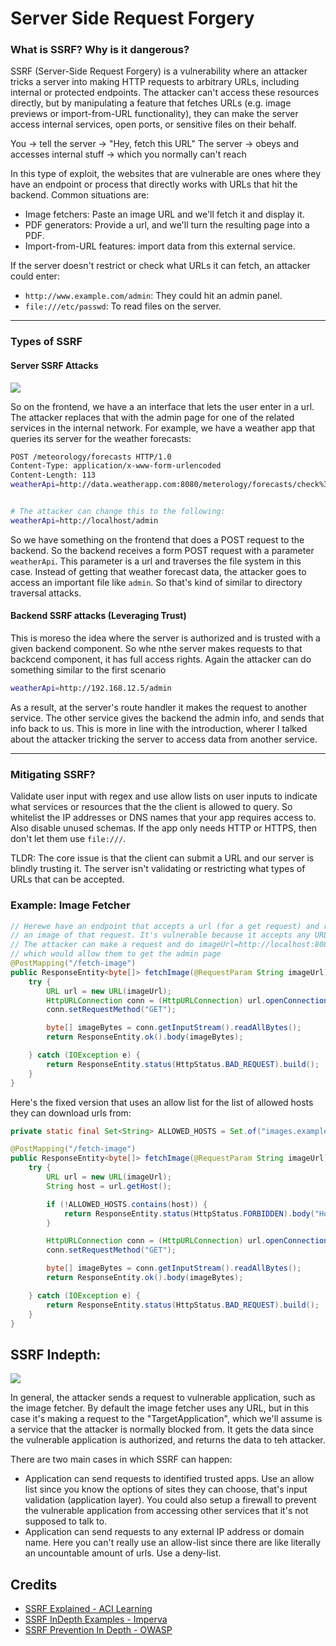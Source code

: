 # Server Side Request Forgery

### What is SSRF? Why is it dangerous?
SSRF (Server-Side Request Forgery) is a vulnerability where an attacker tricks a server into making HTTP requests to arbitrary URLs, including internal or protected endpoints. The attacker can't access these resources directly, but by manipulating a feature that fetches URLs (e.g. image previews or import-from-URL functionality), they can make the server access internal services, open ports, or sensitive files on their behalf.

You → tell the server → "Hey, fetch this URL"
The server → obeys and accesses internal stuff → which you normally can't reach

In this type of exploit, the websites that are vulnerable are ones where they have an endpoint or process that directly works with URLs that hit the backend. Common situations are:
- Image fetchers: Paste an image URL and we'll fetch it and display it.
- PDF generators: Provide a url, and we'll turn the resulting page into a PDF.
- Import-from-URL features: import data from this external service.

If the server doesn't restrict or check what URLs it can fetch, an attacker could enter: 
- `http://www.example.com/admin`: They could hit an admin panel. 
- `file:///etc/passwd`: To read files on the server.

---
### Types of SSRF

#### Server SSRF Attacks
![](https://www.imperva.com/learn/wp-content/uploads/sites/13/2021/12/How-Server-SSRF-works.png)

So on the frontend, we have a an interface that lets the user enter in a url. The attacker replaces that with the admin page for one of the related services in the internal network. For example, we have a weather app that queries its server for the weather forecasts:
```bash
POST /meteorology/forecasts HTTP/1.0
Content-Type: application/x-www-form-urlencoded
Content-Length: 113
weatherApi=http://data.weatherapp.com:8080/meterology/forecasts/check%3FcurrentDateTime%3D6%26cityId%3D1


# The attacker can change this to the following:
weatherApi=http://localhost/admin
```
So we have something on the frontend that does a POST request to the backend. So the backend receives a form POST request with a parameter `weatherApi`. This parameter is a url and traverses the file system in this case. Instead of getting that weather forecast data, the attacker goes to access an important file like `admin`. So that's kind of similar to directory traversal attacks. 

#### Backend SSRF attacks (Leveraging Trust)
This is moreso the idea where the server is authorized and is trusted with a given backend component. So whe nthe server makes requests to that backcend component, it has full access rights. Again the attacker can do something similar to the first scenario
```bash
weatherApi=http://192.168.12.5/admin
```
As a result, at the server's route handler it makes the request to another service. The other service gives the backend the admin info, and sends that info back to us. This is more in line with the introduction, wherer I talked about the attacker tricking the server to access data from another service.


---
### Mitigating SSRF?
Validate user input with regex and use allow lists on user inputs to indicate what services or resources that the the client is allowed to query. So whitelist the IP addresses or DNS names that your app requires access to. Also disable unused schemas. If the app only needs HTTP or HTTPS, then don't let them use `file:///`.

TLDR: The core issue is that the client can submit a URL and our server is blindly trusting it. The server isn't validating or restricting what types of URLs that can be accepted. 

### Example: Image Fetcher
```Java
// Herewe have an endpoint that accepts a url (for a get request) and returns 
// an image of that request. It's vulnerable because it accepts any URL.
// The attacker can make a request and do imageUrl=http://localhost:8080/admin
// which would allow them to get the admin page
@PostMapping("/fetch-image")
public ResponseEntity<byte[]> fetchImage(@RequestParam String imageUrl) {
    try {
        URL url = new URL(imageUrl);
        HttpURLConnection conn = (HttpURLConnection) url.openConnection();
        conn.setRequestMethod("GET");

        byte[] imageBytes = conn.getInputStream().readAllBytes();
        return ResponseEntity.ok().body(imageBytes);

    } catch (IOException e) {
        return ResponseEntity.status(HttpStatus.BAD_REQUEST).build();
    }
}
```
Here's the fixed version that uses an allow list for the list of allowed hosts they can download urls from:
```Java
private static final Set<String> ALLOWED_HOSTS = Set.of("images.example.com", "cdn.trustedsource.org");

@PostMapping("/fetch-image")
public ResponseEntity<byte[]> fetchImage(@RequestParam String imageUrl) {
    try {
        URL url = new URL(imageUrl);
        String host = url.getHost();

        if (!ALLOWED_HOSTS.contains(host)) {
            return ResponseEntity.status(HttpStatus.FORBIDDEN).body("Host not allowed".getBytes());
        }

        HttpURLConnection conn = (HttpURLConnection) url.openConnection();
        conn.setRequestMethod("GET");

        byte[] imageBytes = conn.getInputStream().readAllBytes();
        return ResponseEntity.ok().body(imageBytes);

    } catch (IOException e) {
        return ResponseEntity.status(HttpStatus.BAD_REQUEST).build();
    }
}
```

## SSRF Indepth:
![](https://cheatsheetseries.owasp.org/assets/Server_Side_Request_Forgery_Prevention_Cheat_Sheet_SSRF_Common_Flow.png)

In general, the attacker sends a request to vulnerable application, such as the image fetcher. By default the image fetcher uses any URL, but in this case it's making a request to the "TargetApplication", which we'll assume is a service that the attacker is normally blocked from. It gets the data since the vulnerable application is authorized, and returns the data to teh attacker.

There are two main cases in which SSRF can happen:
- Application can send requests to identified trusted apps. Use an allow list since you know the options of sites they can choose, that's input validation (application layer). You could also setup a firewall to prevent the vulnerable application from accessing other services that it's not supposed to talk to.
- Application can send requests to any external IP address or domain name. Here you can't really use an allow-list since there are like literally an uncountable amount of urls. Use a deny-list. 



## Credits 
- [SSRF Explained - ACI Learning](https://www.youtube.com/watch?v=-pNYmgK_dWo)
- [SSRF InDepth Examples - Imperva](https://www.imperva.com/learn/application-security/server-side-request-forgery-ssrf/#:~:text=A%20Server%2DSide%20Request%20Forgery,to%20read%20data%20from%20URLs.)
- [SSRF Prevention In Depth - OWASP](https://cheatsheetseries.owasp.org/cheatsheets/Server_Side_Request_Forgery_Prevention_Cheat_Sheet.html)